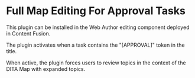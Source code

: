 Full Map Editing For Approval Tasks
===================================

This plugin can be installed in the Web Author editing component deployed in Content Fusion. 

The plugin activates when a task contains the "[APPROVAL]" token in the title.

When active, the plugin forces users to review topics in the context of the DITA Map with expanded topics. 

